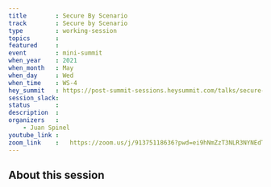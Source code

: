 ```yaml
---
title        : Secure By Scenario
track        : Secure by Scenario
type         : working-session
topics       :
featured     :
event        : mini-summit
when_year    : 2021
when_month   : May
when_day     : Wed
when_time    : WS-4
hey_summit   : https://post-summit-sessions.heysummit.com/talks/secure-by-scenario-4
session_slack:
status       : 
description  :
organizers   :
    - Juan Spinel
youtube_link : 
zoom_link    :   https://zoom.us/j/91375118636?pwd=ei9hNmZzT3NLR3NYNEdTOEl4c09hUT09
---
```


## About this session
